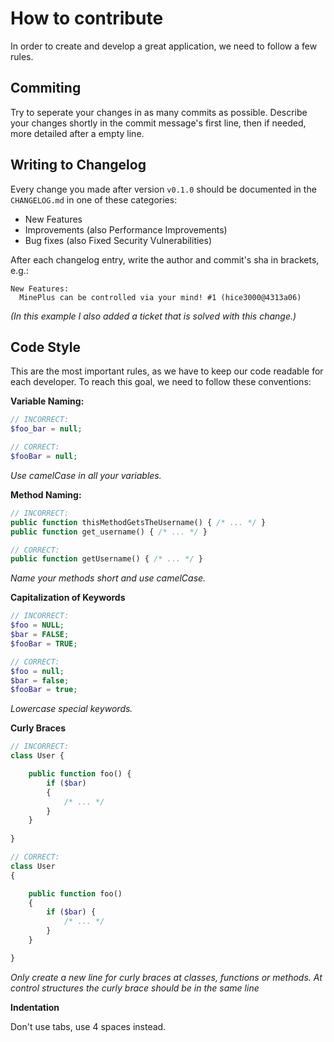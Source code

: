# How to contribute #

In order to create and develop a great application, we need to follow a few rules.

## Commiting ##

Try to seperate your changes in as many commits as possible. Describe your changes shortly in the commit message's first line, then if needed, more detailed after a empty line.

## Writing to Changelog ##

Every change you made after version `v0.1.0` should be documented in the `CHANGELOG.md` in one of these categories:

- New Features
- Improvements (also Performance Improvements)
- Bug fixes (also Fixed Security Vulnerabilities)

After each changelog entry, write the author and commit's sha in brackets, e.g.:

```
New Features:
  MinePlus can be controlled via your mind! #1 (hice3000@4313a06)
``` 

*(In this example I also added a ticket that is solved with this change.)*

## Code Style ##

This are the most important rules, as we have to keep our code readable for each developer. To reach this goal, we need to follow these conventions:

**Variable Naming:**
```php
// INCORRECT:
$foo_bar = null;

// CORRECT:
$fooBar = null;
```
*Use camelCase in all your variables.*

**Method Naming:**
```php
// INCORRECT:
public function thisMethodGetsTheUsername() { /* ... */ }
public function get_username() { /* ... */ }

// CORRECT:
public function getUsername() { /* ... */ }
```
*Name your methods short and use camelCase.*

**Capitalization of Keywords**
```php
// INCORRECT:
$foo = NULL;
$bar = FALSE;
$fooBar = TRUE;

// CORRECT:
$foo = null;
$bar = false;
$fooBar = true;
```
*Lowercase special keywords.*

**Curly Braces**
```php
// INCORRECT:
class User {

    public function foo() {
        if ($bar)
        {
            /* ... */
        }
    }
    
}

// CORRECT:
class User
{

    public function foo()
    {
        if ($bar) {
            /* ... */
        }
    }

}
```
*Only create a new line for curly braces at classes, functions or methods. At control structures the curly brace should be in the same line*

**Indentation**

Don't use tabs, use 4 spaces instead.
